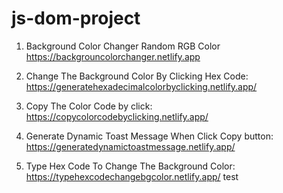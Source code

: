 # js-dom-project
 
1. Background Color Changer Random RGB Color https://backgrouncolorchanger.netlify.app


2. Change The Background Color By Clicking Hex Code: https://generatehexadecimalcolorbyclicking.netlify.app/

3. Copy The Color Code by click: https://copycolorcodebyclicking.netlify.app/

4. Generate Dynamic Toast Message When Click Copy  button: https://generatedynamictoastmessage.netlify.app/


5. Type Hex Code To Change The Background Color: https://typehexcodechangebgcolor.netlify.app/ 
test